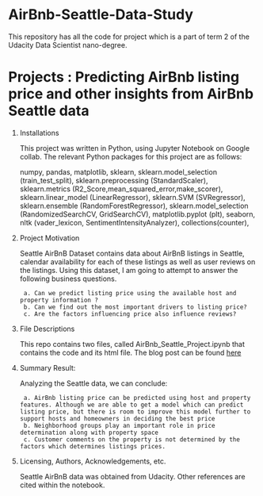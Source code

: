 # AirBnb-Seattle-Data-Study

This repository has all the code for project which is a part of term 2 of the Udacity Data Scientist nano-degree. 

# Projects : Predicting AirBnb listing price and other insights from AirBnb Seattle data

1. Installations

    This project was written in Python, using Jupyter Notebook on Google collab. The relevant Python packages for this project are as follows:
                                                                                                         
    numpy,
    pandas,
    matplotlib,
    sklearn,
    sklearn.model_selection (train_test_split),
    sklearn.preprocessing (StandardScaler),
    sklearn.metrics (R2_Score,mean_squared_error,make_scorer),
    sklearn.linear_model (LinearRegressor),
    sklearn.SVM (SVRegressor),
    sklearn.ensemble (RandomForestRegressor),
    sklearn.model_selection (RandomizedSearchCV, GridSearchCV),
    matplotlib.pyplot (plt),
    seaborn,
    nltk (vader_lexicon, SentimentIntensityAnalyzer),
    collections(counter),


2. Project Motivation

    Seattle AirBnB Dataset contains data about AirBnB listings in Seattle, calendar availability for each of these listings as well as user reviews on the listings. Using this dataset, I am going to attempt to answer the following business questions.

        a. Can we predict listing price using the available host and property information ?
        b. Can we find out the most important drivers to listing price?
        c. Are the factors influencing price also influence reviews?

3. File Descriptions

    This repo contains two files, called AirBnb_Seattle_Project.ipynb that contains the code and its html file. The blog post can be found [here](https://medium.com/akhil-anurag/seattle-airbnb-price-predictions-7966f0966940?)
    
4. Summary Result: 

    Analyzing the Seattle data, we can conclude:
    
        a. AirBnb listing price can be predicted using host and property features. Although we are able to get a model which can predict listing price, but there is room to improve this model further to support hosts and homeowners in deciding the best price
        b. Neighborhood groups play an important role in price determination along with property space
        c. Customer comments on the property is not determined by the factors which determines listings prices.

5. Licensing, Authors, Acknowledgements, etc.

    Seattle AirBnB data was obtained from Udacity. Other references are cited within the notebook.
